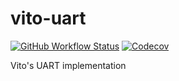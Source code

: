 # vito-uart

[![GitHub Workflow Status](https://img.shields.io/github/actions/workflow/status/NYU-Processor-Design/AHBUart/main.yaml?branch=main&style=flat-square)](https://github.com/NYU-Processor-Design/AHBUart/actions/workflows/main.yaml?branch=main)
[![Codecov](https://img.shields.io/codecov/c/github/NYU-Processor-Design/AHBUart?style=flat-square)](https://codecov.io/gh/NYU-Processor-Design/AHBUart)

Vito's UART implementation
